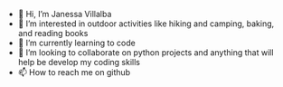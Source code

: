 - 👋 Hi, I’m Janessa Villalba
- 👀 I’m interested in outdoor activities like hiking and camping, baking, and reading books
- 🌱 I’m currently learning to code
- 💞️ I’m looking to collaborate on python projects and anything that will help be develop my coding skills
- 📫 How to reach me on github

<!---
jvilla0713/jvilla0713 is a ✨ special ✨ repository because its `README.md` (this file) appears on your GitHub profile.
You can click the Preview link to take a look at your changes.
--->
